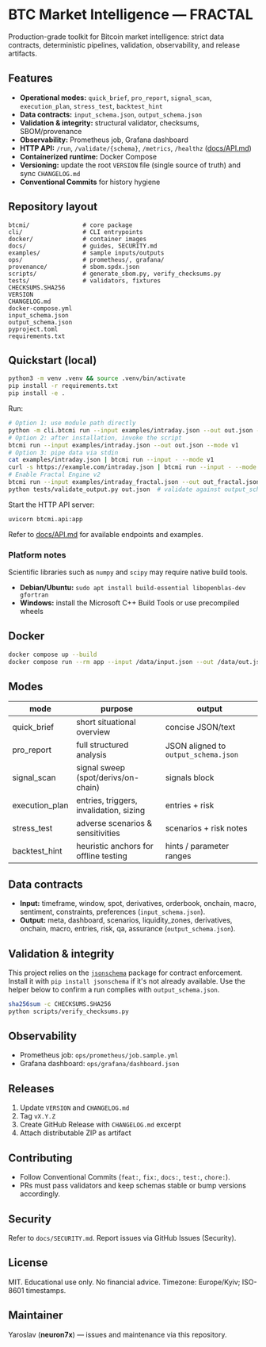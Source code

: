 # BTC Market Intelligence — FRACTAL

Production-grade toolkit for Bitcoin market intelligence: strict data contracts, deterministic pipelines, validation, observability, and release artifacts.

## Features

* **Operational modes:** `quick_brief`, `pro_report`, `signal_scan`, `execution_plan`, `stress_test`, `backtest_hint`
* **Data contracts:** `input_schema.json`, `output_schema.json`
* **Validation & integrity:** structural validator, checksums, SBOM/provenance
* **Observability:** Prometheus job, Grafana dashboard
* **HTTP API:** `/run`, `/validate/{schema}`, `/metrics`, `/healthz` ([docs/API.md](docs/API.md))
* **Containerized runtime:** Docker Compose
* **Versioning:** update the root `VERSION` file (single source of truth) and sync `CHANGELOG.md`
* **Conventional Commits** for history hygiene

## Repository layout

```
btcmi/               # core package
cli/                 # CLI entrypoints
docker/              # container images
docs/                # guides, SECURITY.md
examples/            # sample inputs/outputs
ops/                 # prometheus/, grafana/
provenance/          # sbom.spdx.json
scripts/             # generate_sbom.py, verify_checksums.py
tests/               # validators, fixtures
CHECKSUMS.SHA256
VERSION
CHANGELOG.md
docker-compose.yml
input_schema.json
output_schema.json
pyproject.toml
requirements.txt
```

## Quickstart (local)

```bash
python3 -m venv .venv && source .venv/bin/activate
pip install -r requirements.txt
pip install -e .
```

Run:

```bash
# Option 1: use module path directly
python -m cli.btcmi run --input examples/intraday.json --out out.json --mode v1
# Option 2: after installation, invoke the script
btcmi run --input examples/intraday.json --out out.json --mode v1
# Option 3: pipe data via stdin
cat examples/intraday.json | btcmi run --input - --mode v1
curl -s https://example.com/intraday.json | btcmi run --input - --mode v1
# Enable Fractal Engine v2
btcmi run --input examples/intraday_fractal.json --out out_fractal.json --mode v2.fractal
python tests/validate_output.py out.json  # validate against output_schema.json
```

Start the HTTP API server:

```bash
uvicorn btcmi.api:app
```

Refer to [docs/API.md](docs/API.md) for available endpoints and examples.

### Platform notes

Scientific libraries such as `numpy` and `scipy` may require native build
tools.

* **Debian/Ubuntu:** `sudo apt install build-essential libopenblas-dev gfortran`
* **Windows:** install the Microsoft C++ Build Tools or use precompiled wheels

## Docker

```bash
docker compose up --build
docker compose run --rm app --input /data/input.json --out /data/out.json
```

## Modes

| mode            | purpose                                 | output                               |
| --------------- | --------------------------------------- | ------------------------------------ |
| quick\_brief    | short situational overview              | concise JSON/text                    |
| pro\_report     | full structured analysis                | JSON aligned to `output_schema.json` |
| signal\_scan    | signal sweep (spot/derivs/on-chain)     | signals block                        |
| execution\_plan | entries, triggers, invalidation, sizing | entries + risk                       |
| stress\_test    | adverse scenarios & sensitivities       | scenarios + risk notes               |
| backtest\_hint  | heuristic anchors for offline testing   | hints / parameter ranges             |

## Data contracts

* **Input:** timeframe, window, spot, derivatives, orderbook, onchain, macro, sentiment, constraints, preferences (`input_schema.json`).
* **Output:** meta, dashboard, scenarios, liquidity\_zones, derivatives, onchain, macro, entries, risk, qa, assurance (`output_schema.json`).

## Validation & integrity

This project relies on the [`jsonschema`](https://pypi.org/project/jsonschema/)
package for contract enforcement. Install it with `pip install jsonschema` if
it's not already available. Use the helper below to confirm a run complies with
`output_schema.json`.

```bash
sha256sum -c CHECKSUMS.SHA256
python scripts/verify_checksums.py
```

## Observability

* Prometheus job: `ops/prometheus/job.sample.yml`
* Grafana dashboard: `ops/grafana/dashboard.json`

## Releases

1. Update `VERSION` and `CHANGELOG.md`
2. Tag `vX.Y.Z`
3. Create GitHub Release with `CHANGELOG.md` excerpt
4. Attach distributable ZIP as artifact

## Contributing

* Follow Conventional Commits (`feat:`, `fix:`, `docs:`, `test:`, `chore:`).
* PRs must pass validators and keep schemas stable or bump versions accordingly.

## Security

Refer to `docs/SECURITY.md`. Report issues via GitHub Issues (Security).

## License

MIT. Educational use only. No financial advice. Timezone: Europe/Kyiv; ISO-8601 timestamps.
<!-- trigger security -->


## Maintainer

Yaroslav (**neuron7x**) — issues and maintenance via this repository.
